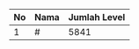 | No | Nama            | Jumlah Level |
|----|-----------------|--------------|
| 1  | #    |    5841        |
